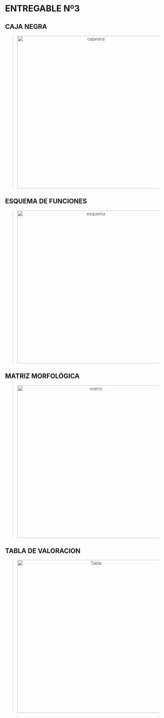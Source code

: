 <h1><b> ENTREGABLE Nº3</b></h1>

<h2>CAJA NEGRA</h2>

> <p align="center"><img src="imagenes/2.jpg" alt="cajanera" style="width: 500px"></a></p>

<h2> ESQUEMA DE FUNCIONES </h2>

> <p align="center"><img src="imagenes/3.jpg" alt="esquema" style="width: 500px"></a></p>

<h2> MATRIZ MORFOLÓGICA </h2>

> <p align="center"><img src="imagenes/4.jpg" alt="matriz" style="width: 500px"></a></p>

<h2> TABLA DE VALORACION </h2>

> <p align="center"><img src="imagenes/5.jpg" alt="Tabla" style="width: 500px"></a></p>
